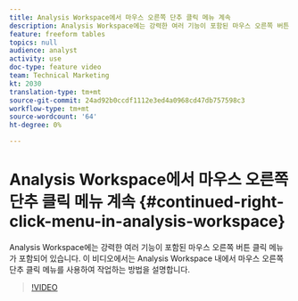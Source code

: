 ```yaml
---
title: Analysis Workspace에서 마우스 오른쪽 단추 클릭 메뉴 계속
description: Analysis Workspace에는 강력한 여러 기능이 포함된 마우스 오른쪽 버튼 클릭 메뉴가 포함되어 있습니다. 이 비디오에서는 Analysis Workspace 내에서 마우스 오른쪽 단추 클릭 메뉴를 사용하여 작업하는 방법을 설명합니다.
feature: freeform tables
topics: null
audience: analyst
activity: use
doc-type: feature video
team: Technical Marketing
kt: 2030
translation-type: tm+mt
source-git-commit: 24ad92b0ccdf1112e3ed4a0968cd47db757598c3
workflow-type: tm+mt
source-wordcount: '64'
ht-degree: 0%

---
```



# Analysis Workspace에서 마우스 오른쪽 단추 클릭 메뉴 계속 {#continued-right-click-menu-in-analysis-workspace}

Analysis Workspace에는 강력한 여러 기능이 포함된 마우스 오른쪽 버튼 클릭 메뉴가 포함되어 있습니다. 이 비디오에서는 Analysis Workspace 내에서 마우스 오른쪽 단추 클릭 메뉴를 사용하여 작업하는 방법을 설명합니다.

>[!VIDEO](https://video.tv.adobe.com/v/23982/?quality=12)
